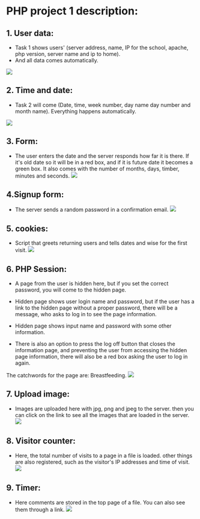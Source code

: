 # PHP project 1 description:
## 1. User data:
- Task 1 shows users' (server address, name, IP for the school,
apache, php version, server name and ip to home).
- And all data comes automatically.

![](../images/p1-img1.png)

##  2. Time and date:
- Task 2 will come (Date, time, week number,
day name day number and month name). Everything happens automatically.

![](../images/p1-img2.png)
## 3. Form:
- The user enters the date and the server responds
how far it is there. If it's old date
so it will be in a red box, and if it is future date
it becomes a green box. It also comes with the number of months, days, timber, minutes and seconds.
![](../images/p1-img3.png)

## 4.Signup form:
- The server sends a random password in a confirmation email.
![](../images/p1-img4.png)
## 5. cookies:
- Script that greets returning users and tells dates and wise for the first visit.
![](../images/p1-img5.png)
## 6. PHP Session:
- A page from the user is hidden here,
but if you set the correct password, you will come to the hidden page.
- Hidden page shows user login name and password,
but if the user has a link to the hidden page without a proper password, there will be a message,
who asks to log in to see the page information.

- Hidden page shows input name and password with some other information.
- There is also an option to press the log off button that closes the information page,
and preventing the user from accessing the hidden page information,
there will also be a red box asking the user to log in again.

The catchwords for the page are: Breastfeeding.
![](../images/p1-img6.png)
## 7. Upload image:
- Images are uploaded here with jpg,
 png and jpeg to the server.
 then you can click on the link to see all the images that are loaded in the server.
![](../images/p1-img7.png)
## 8. Visitor counter:
- Here, the total number of visits to a page in a file is loaded.
other things are also registered, such as the visitor's IP addresses and time of visit.
![](../images/p1-img8.png)
## 9. Timer:
- Here comments are stored in the top page of a file. You can also see them through a link.
![](../images/p1-img9.png)

